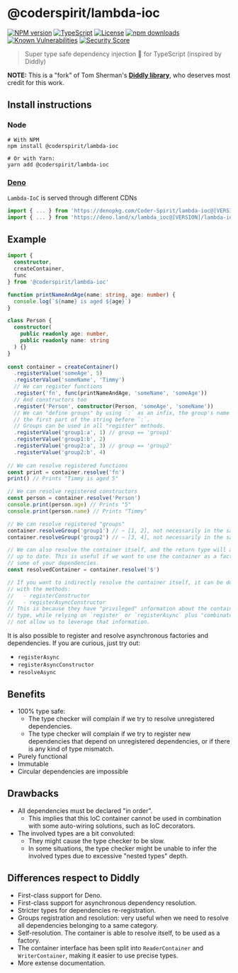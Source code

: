 # @coderspirit/lambda-ioc

[![NPM version](https://img.shields.io/npm/v/@coderspirit/lambda-ioc.svg?style=flat)](https://www.npmjs.com/package/@coderspirit/lambda-ioc)
[![TypeScript](https://badgen.net/npm/types/@coderspirit/lambda-ioc)](http://www.typescriptlang.org/)
[![License](https://badgen.net/npm/license/@coderspirit/lambda-ioc)](https://opensource.org/licenses/MIT)
[![npm downloads](https://img.shields.io/npm/dm/@coderspirit/lambda-ioc.svg?style=flat)](https://www.npmjs.com/package/@coderspirit/lambda-ioc)
[![Known Vulnerabilities](https://snyk.io//test/github/Coder-Spirit/lambda-ioc/badge.svg?targetFile=package.json)](https://snyk.io//test/github/Coder-Spirit/lambda-ioc?targetFile=package.json)
[![Security Score](https://snyk-widget.herokuapp.com/badge/npm/@coderspirit%2Flambda-ioc/badge.svg)](https://snyk.io/advisor/npm-package/@coderspirit/lambda-ioc)

> Super type safe dependency injection 💉 for TypeScript (inspired by Diddly)

**NOTE:** This is a "fork" of Tom Sherman's
**[Diddly library](https://github.com/tom-sherman/diddly)**, who deserves most
credit for this work.

## Install instructions

### Node

```
# With NPM
npm install @coderspirit/lambda-ioc

# Or with Yarn:
yarn add @coderspirit/lambda-ioc
```

### [Deno](https://deno.land/)

`Lambda-IoC` is served through different CDNs
```typescript
import { ... } from 'https://denopkg.com/Coder-Spirit/lambda-ioc@[VERSION]/lambda-ioc/deno/index.ts'
import { ... } from 'https://deno.land/x/lambda_ioc@[VERSION]/lambda-ioc/deno/index.ts'
```

## Example

```ts
import {
  constructor,
  createContainer,
  func
} from '@coderspirit/lambda-ioc'

function printNameAndAge(name: string, age: number) {
  console.log(`${name} is aged ${age}`)
}

class Person {
  constructor(
    public readonly age: number,
    public readonly name: string
  ) {}
}
​
const container = createContainer()
  .registerValue('someAge', 5)
  .registerValue('someName', 'Timmy')
  // We can register functions
  .register('fn', func(printNameAndAge, 'someName', 'someAge'))
  // And constructors too
  .register('Person', constructor(Person, 'someAge', 'someName'))
  // We can "define groups" by using `:` as an infix, the group's name will be
  // the first part of the string before `:`.
  // Groups can be used in all "register" methods.
  .registerValue('group1:a', 1) // group == 'group1'
  .registerValue('group1:b', 2)
  .registerValue('group2:a', 3) // group == 'group2'
  .registerValue('group2:b', 4)
​
// We can resolve registered functions
const print = container.resolve('fn')
print() // Prints "Timmy is aged 5"

// We can resolve registered constructors
const person = container.resolve('Person')
console.print(person.age) // Prints "5"
console.print(person.name) // Prints "Timmy"

// We can resolve registered "groups"
container.resolveGroup('group1') // ~ [1, 2], not necessarily in the same order
container.resolveGroup('group2') // ~ [3, 4], not necessarily in the same order

// We can also resolve the container itself, and the return type will always be
// up to date. This is useful if we want to use the container as a factory for
// some of your dependencies.
const resolvedContainer = container.resolve('$')

// If you want to indirectly resolve the container itself, it can be done only
// with the methods:
//   - registerConstructor
//   - registerAsyncConstructor
// This is because they have "privileged" information about the container's
// type, while relying on `register` or `registerAsync` plus "combinators" does
// not allow us to leverage that information.
```

It is also possible to register and resolve asynchronous factories and
dependencies. If you are curious, just try out:
- `registerAsync`
- `registerAsyncConstructor`
- `resolveAsync`

## Benefits

- 100% type safe:
  - The type checker will complain if we try to resolve unregistered
    dependencies.
  - The type checker will complain if we try to register new dependencies that
    depend on unregistered dependencies, or if there is any kind of type
    mismatch.
- Purely functional
- Immutable
- Circular dependencies are impossible

## Drawbacks

- All dependencies must be declared "in order".
  - This implies that this IoC container cannot be used in combination with some
    auto-wiring solutions, such as IoC decorators.
- The involved types are a bit convoluted:
  - They might cause the type checker to be slow.
  - In some situations, the type checker might be unable to infer the involved
    types due to excessive "nested types" depth.

## Differences respect to Diddly

- First-class support for Deno.
- First-class support for asynchronous dependency resolution.
- Stricter types for dependencies re-registration.
- Groups registration and resolution: very useful when we need to resolve all
  dependencies belonging to a same category.
- Self-resolution. The container is able to resolve itself, to be used as a
  factory.
- The container interface has been split into `ReaderContainer` and
  `WriterContainer`, making it easier to use precise types.
- More extense documentation.
